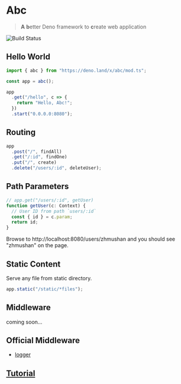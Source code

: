 # Abc

> **A** **b**etter Deno framework to **c**reate web application

![Build Status](https://api.travis-ci.org/zhmushan/abc.svg?branch=master)

## Hello World

```ts
import { abc } from "https://deno.land/x/abc/mod.ts";

const app = abc();

app
  .get("/hello", c => {
    return "Hello, Abc!";
  })
  .start("0.0.0.0:8080");
```

## Routing

```ts
app
  .post("/", findAll)
  .get("/:id", findOne)
  .put("/", create)
  .delete("/users/:id", deleteUser);
```

## Path Parameters

```ts
// app.get("/users/:id", getUser)
function getUser(c: Context) {
  // User ID from path `users/:id`
  const { id } = c.param;
  return id;
}
```

Browse to http://localhost:8080/users/zhmushan and you should see "zhmushan" on the page.

## Static Content

Serve any file from static directory.

```ts
app.static("/static/*files");
```

## Middleware

coming soon...

## Official Middleware

- [logger](https://github.com/zhmushan/abc_logger)

## [Tutorial](https://github.com/zhmushan/abc/wiki)
